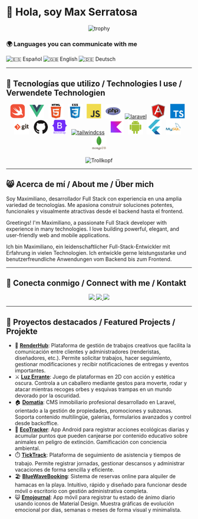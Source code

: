 # 👋 Hola, soy Max Serratosa

<p align="center">
  <img src="https://github-profile-trophy.vercel.app/?username=Trollkopf&column=4&row=2&margin-w=15&margin-h=15" alt="trophy">
</p>

### 🌍 Languages you can communicate with me

![🇪🇸 Español](https://img.shields.io/badge/Espa%C3%B1ol-red) ![🇬🇧 English](https://img.shields.io/badge/English-blue) ![🇩🇪 Deutsch](https://img.shields.io/badge/Deutsch-black)

---

## 🎯 Tecnologías que utilizo / Technologies I use / Verwendete Technologien 

<p align="center">
  <a href="https://developer.apple.com/swift/" target="_blank">
    <img src="https://raw.githubusercontent.com/devicons/devicon/master/icons/swift/swift-original.svg" alt="swift" width="40" height="40"/></a> &nbsp;
  <a href="https://vuejs.org/" target="_blank">
    <img src="https://raw.githubusercontent.com/devicons/devicon/master/icons/vuejs/vuejs-original.svg" alt="vuejs" width="40" height="40"/></a> &nbsp;
  <a href="https://developer.mozilla.org/en-US/docs/Web/HTML" target="_blank">
    <img src="https://raw.githubusercontent.com/devicons/devicon/master/icons/html5/html5-original-wordmark.svg" alt="html5" width="40" height="40"/></a> &nbsp;
  <a href="https://developer.mozilla.org/en-US/docs/Web/CSS" target="_blank">
    <img src="https://raw.githubusercontent.com/devicons/devicon/master/icons/css3/css3-original-wordmark.svg" alt="css3" width="40" height="40"/></a> &nbsp;
  <a href="https://developer.mozilla.org/en-US/docs/Web/JavaScript" target="_blank">
    <img src="https://raw.githubusercontent.com/devicons/devicon/master/icons/javascript/javascript-original.svg" alt="javascript" width="40" height="40"/></a> &nbsp;
  <a href="https://www.php.net/docs.php" target="_blank">
    <img src="https://raw.githubusercontent.com/devicons/devicon/master/icons/php/php-original.svg" alt="php" width="40" height="40"/></a> &nbsp;
  <a href="https://laravel.com/docs" target="_blank">
    <img src="https://www.svgrepo.com/show/353985/laravel.svg" alt="laravel" width="40" height="40"/></a> &nbsp;
  <a href="https://angular.io/docs" target="_blank">
    <img src="https://raw.githubusercontent.com/devicons/devicon/master/icons/angularjs/angularjs-original.svg" alt="angular" width="40" height="40"/></a> &nbsp;
  <a href="https://www.typescriptlang.org/docs/" target="_blank">
    <img src="https://raw.githubusercontent.com/devicons/devicon/master/icons/typescript/typescript-original.svg" alt="typescript" width="40" height="40"/></a> &nbsp;
  <a href="https://git-scm.com/doc" target="_blank">
    <img src="https://raw.githubusercontent.com/devicons/devicon/master/icons/git/git-original-wordmark.svg" alt="git" width="40" height="40"/></a> &nbsp;
  <a href="https://docs.github.com/" target="_blank">
    <img src="https://raw.githubusercontent.com/devicons/devicon/master/icons/github/github-original.svg" alt="github" width="40" height="40"/></a> &nbsp;
  <a href="https://getbootstrap.com/docs/" target="_blank">
    <img src="https://raw.githubusercontent.com/devicons/devicon/master/icons/bootstrap/bootstrap-plain-wordmark.svg" alt="bootstrap" width="40" height="40"/></a> &nbsp;
  <a href="https://tailwindcss.com/docs" target="_blank">
    <img src="https://cdn.hashnode.com/res/hashnode/image/upload/v1607093541067/JnBZUjK8b.png" alt="tailwindcss" width="40" height="40"/></a> &nbsp;
  <a href="https://kotlinlang.org/docs/home.html" target="_blank">
    <img src="https://raw.githubusercontent.com/devicons/devicon/master/icons/kotlin/kotlin-original.svg" alt="kotlin" width="40" height="40"/></a> &nbsp;
  <a href="https://developer.android.com/docs" target="_blank">
    <img src="https://raw.githubusercontent.com/devicons/devicon/master/icons/android/android-original.svg" alt="android" width="40" height="40"/></a> &nbsp;
  <a href="https://docs.flutter.dev/" target="_blank">
    <img src="https://raw.githubusercontent.com/devicons/devicon/master/icons/flutter/flutter-original.svg" alt="flutter" width="40" height="40"/></a> &nbsp;
  <a href="https://dev.mysql.com/doc/" target="_blank">
    <img src="https://raw.githubusercontent.com/devicons/devicon/master/icons/mysql/mysql-original-wordmark.svg" alt="mysql" width="40" height="40"/></a> &nbsp;
  <a href="https://www.mongodb.com/docs/" target="_blank">
    <img src="https://raw.githubusercontent.com/devicons/devicon/master/icons/mongodb/mongodb-original-wordmark.svg" alt="mongodb" width="40" height="40"/></a>
</p>

<div align="center"><img align="center"
        src="https://github-readme-stats.vercel.app/api/top-langs?username=Trollkopf&show_icons=true&locale=es&layout=compact"
        alt="Trollkopf" /></div>

---

## 😸 Acerca de mí / About me / Über mich

Soy Maximiliano, desarrollador Full Stack con experiencia en una amplia variedad de tecnologías. Me apasiona construir soluciones potentes, funcionales y visualmente atractivas desde el backend hasta el frontend.

Greetings! I'm Maximiliano, a passionate Full Stack developer with experience in many technologies. I love building powerful, elegant, and user-friendly web and mobile applications.

Ich bin Maximiliano, ein leidenschaftlicher Full-Stack-Entwickler mit Erfahrung in vielen Technologien. Ich entwickle gerne leistungsstarke und benutzerfreundliche Anwendungen vom Backend bis zum Frontend.

---

## 🔗 Conecta conmigo / Connect with me / Kontakt

<p align="center">
  <a href="https://maxserratosa.es" target="_blank">
    <img src="https://img.shields.io/badge/Web-maxserratosa.es-green?style=for-the-badge&logo=firefox-browser" />
  </a>
  <a href="mailto:max.serratosa@gmail.com">
    <img src="https://img.shields.io/badge/Email-max.serratosa@gmail.com-red?style=for-the-badge&logo=gmail" />
  </a>
  <a href="https://www.linkedin.com/in/maximiliano-serratosa-obladen-full-stack-developer/" target="_blank">
    <img src="https://img.shields.io/badge/LinkedIn-Maximiliano-blue?style=for-the-badge&logo=linkedin" />
  </a>
</p>

---

## 📌 Proyectos destacados / Featured Projects / Projekte

- 🎨 [**RenderHub**](https://github.com/Trollkopf/RenderHub): Plataforma de gestión de trabajos creativos que facilita la comunicación entre clientes y administradores (renderistas, diseñadores, etc.). Permite solicitar trabajos, hacer seguimiento, gestionar modificaciones y recibir notificaciones de entregas y eventos importantes.
- ⚔️ [**Luz Errante**](https://github.com/Trollkopf/Luz-Errante): Juego de plataformas en 2D con acción y estética oscura. Controla a un caballero mediante gestos para moverte, rodar y atacar mientras recoges orbes y esquivas trampas en un mundo devorado por la oscuridad.
- 🏠 [**Domatia**](https://github.com/Trollkopf/Domatia): CMS inmobiliario profesional desarrollado en Laravel, orientado a la gestión de propiedades, promociones y subzonas. Soporta contenido multilingüe, galerías, formularios avanzados y control desde backoffice.
- 🌱 [**EcoTracker**](https://github.com/Trollkopf/ecotracker): App Android para registrar acciones ecológicas diarias y acumular puntos que pueden canjearse por contenido educativo sobre animales en peligro de extinción. Gamificación con conciencia ambiental.
- ⏱️ [**TickTrack**](https://github.com/Trollkopf/TickTrack): Plataforma de seguimiento de asistencia y tiempos de trabajo. Permite registrar jornadas, gestionar descansos y administrar vacaciones de forma sencilla y eficiente.
- 🏖️ [**BlueWaveBooking**](https://github.com/Trollkopf/BlueWaveBooking): Sistema de reservas online para alquiler de hamacas en la playa. Intuitivo, rápido y diseñado para funcionar desde móvil o escritorio con gestión administrativa completa.
- 😺 [**Emojournal**](https://github.com/Trollkopf/Emojournal): App móvil para registrar tu estado de ánimo diario usando iconos de Material Design. Muestra gráficas de evolución emocional por días, semanas o meses de forma visual y minimalista.
